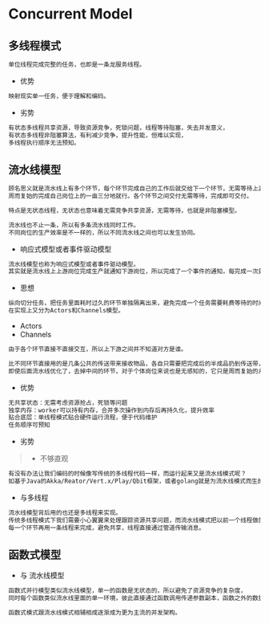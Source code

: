 # Concurrent Model

## 多线程模式
```md
单位线程完成完整的任务，也即是一条龙服务线程。
```
* 优势
```md
映射现实单一任务，便于理解和编码。
```
* 劣势
```md
有状态多线程共享资源，导致资源竞争，死锁问题，线程等待阻塞，失去并发意义，
有状态多线程非阻塞算法，有利减少竞争，提升性能，但难以实现，
多线程执行顺序无法预知。
```
## 流水线模型
```md
顾名思义就是流水线上有多个环节，每个环节完成自己的工作后就交给下一个环节，无需等待上游，
周而复始的完成自己岗位上的一亩三分地就行。各个环节之间交付无需等待，完成即可交付。

特点是无状态线程，无状态也意味着无需竞争共享资源，无需等待，也就是非阻塞模型。

流水线也不止一条，所以有多条流水线同时工作。
不同岗位的生产效率是不一样的，所以不同流水线之间也可以发生协同。
```
* 响应式模型或者事件驱动模型
```md
流水线模型也称为响应式模型或者事件驱动模型。
其实就是流水线上上游岗位完成生产就通知下游岗位，所以完成了一个事件的通知，每完成一次就通知一下，就是响应式的意思。
```
* 思想
```md
纵向切分任务，把任务里面耗时过久的环节单独隔离出来，避免完成一个任务需要耗费等待的时间。
在实现上又分为Actors和Channels模型。
```
* Actors
* Channels
```md
由于各个环节直接不直接交互，所以上下游之间并不知道对方是谁。

比不同环节直接用的是几条公共的传送带来接收物品，各自只需要把完成后的半成品扔到传送带，
即使后面流水线优化了，去掉中间的环节，对于个体岗位来说也是无感知的，它只是周而复始的从传送带拿物品来加工。
```
* 优势
```md
无共享状态：无需考虑资源抢占，死锁等问题
独享内存：worker可以持有内存，合并多次操作到内存后再持久化，提升效率
贴合底层：单线程模式贴合硬件运行流程，便于代码维护
任务顺序可预知
```
* 劣势
> * 不够直观
```md
有没有办法让我们编码的时候像写传统的多线程代码一样，而运行起来又是流水线模式呢？
如基于Java的Akka/Reator/Vert.x/Play/Qbit框架，或者golang就是为流水线模式而生的并发语言，还有nodeJS等等。
```
* 与多线程
```md
流水线模型背后用的也还是多线程来实现。
传统多线程模式下我们需要小心翼翼来处理跟踪资源共享问题，而流水线模式把以前一个线程做的事情拆成多个，
每一个环节再用一条线程来完成，避免共享，线程直接通过管道传输消息。
```
## 函数式模型
* 与 流水线模型
```md
函数式并行模型类似流水线模型，单一的函数是无状态的，所以避免了资源竞争的复杂度，
同时每个函数类似流水线里面的单一环境，彼此直接通过函数调用传递参数副本，函数之外的数据不会被修改。

函数式模式跟流水线模式相辅相成逐渐成为更为主流的并发架构。
```
